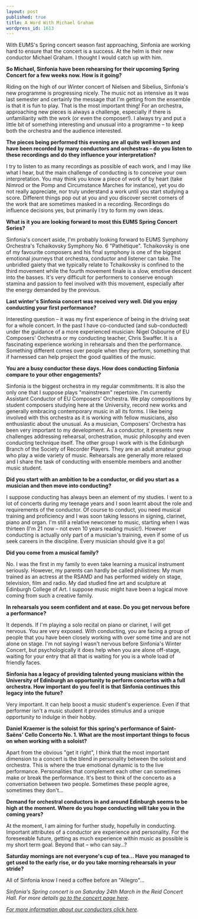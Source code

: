 ```yaml
---
layout: post
published: true
title: A Word With Michael Graham
wordpress_id: 1613
---
```


With EUMS's Spring concert season fast approaching, Sinfonia are working hard to ensure that the concert is a success. At the helm is their new conductor Michael Graham. I thought I would catch up with him.

<strong>So Michael, Sinfonia have been rehearsing for their upcoming Spring Concert for a few weeks now. How is it going?</strong>

Riding on the high of our Winter concert of Nielsen and Sibelius, Sinfonia's new programme is progressing nicely. The music not as intensive as it was last semester and certainly the message that I'm getting from the ensemble is that it is fun to play. That is the most important thing! For an orchestra, approaching new pieces is always a challenge, especially if there is unfamiliarity with the work (or even the composer!). I always try and put a little bit of something interesting and unusual into a programme &ndash; to keep both the orchestra and the audience interested.

<strong>The pieces being performed this evening are all quite well known and have been recorded by many conductors and orchestras &ndash; do you listen to these recordings and do they influence your interpretation?</strong>

I try to listen to as many recordings as possible of each work, and I may like what I hear, but the main challenge of conducting is to conceive your own interpretation. You may think you know a piece of work of by heart (take Nimrod or the Pomp and Circumstance Marches for instance), yet you do not really appreciate, nor truly understand a work until you start studying a score. Different things pop out at you and you discover secret corners of the work that are sometimes masked in a recording. Recordings do influence decisions yes, but primarily I try to form my own ideas.

<strong>What is it you are looking forward to most this EUMS Spring Concert Series?</strong>

Sinfonia's concert aside, I'm probably looking forward to EUMS Symphony Orchestra's Tchaikovsky Symphony No. 6 "Path&eacute;tique". Tchaikovsky is one of my favourite composers and his final symphony is one of the biggest emotional journeys that orchestra, conductor and listener can take. The unbridled gaiety that we typically relate to Tchaikovsky is confined to the third movement while the fourth movement finale is a slow, emotive descent into the basses. It's very difficult for performers to conserve enough stamina and passion to feel involved with this movement, especially after the energy demanded by the previous.

<strong>Last winter's Sinfonia concert was received very well. Did you enjoy conducting your first performance?</strong>

Interesting question &ndash; it was my first experience of being in the driving seat for a whole concert. In the past I have co-conducted (and sub-conducted) under the guidance of a more experienced musician: Nigel Osbourne of EU Composers' Orchestra or my conducting teacher, Chris Swaffer. It is a fascinating experience working in rehearsals and then the performance. Something different comes over people when they perform, something that if harnessed can help project the good qualities of the music.

<strong>You are a busy conductor these days. How does conducting Sinfonia compare to your other engagements?</strong>

Sinfonia is the biggest orchestra in my regular commitments. It is also the only one that I suppose plays "mainstream" repertoire. I'm currently Assistant Conductor of EU Composers' Orchestra. We play compositions by student composers studying here at the University, record new works and generally embracing contemporary music in all its forms. I like being involved with this orchestra as it is working with fellow musicians, also enthusiastic about the unusual. As a musician, Composers' Orchestra has been very important to my development. As a conductor, it presents new challenges addressing rehearsal, orchestration, music philosophy and even conducting technique itself. The other group I work with is the Edinburgh Branch of the Society of Recorder Players. They are an adult amateur group who play a wide variety of music. Rehearsals are generally more relaxed and I share the task of conducting with ensemble members and another music student.

<strong>Did you start with an ambition to be a conductor, or did you start as a musician and then move into conducting?</strong>

I suppose conducting has always been an element of my studies. I went to a lot of concerts during my teenage years and I soon learnt about the role and requirements of the conductor. Of course to conduct, you need musical training and proficiency and I was soon taking lessons in signing, clarinet, piano and organ. I'm still a relative newcomer to music, starting when I was thirteen (I'm 21 now &ndash; not even 10 years reading music!). However conducting is actually only part of a musician's training, even if some of us seek careers in the discipline. Every musician should give it a go!

<strong>Did you come from a musical family?</strong>

No. I was the first in my family to even take learning a musical instrument seriously. However, my parents can hardly be called philistines: My mum trained as an actress at the RSAMD and has performed widely on stage, television, film and radio. My dad studied fine art and sculpture at Edinburgh College of Art. I suppose music might have been a logical move coming from such a creative family.

<strong>In rehearsals you seem confident and at ease. Do you get nervous before a performance?</strong>

It depends. If I'm playing a solo recital on piano or clarinet, I will get nervous. You are very exposed. With conducting, you are facing a group of people that you have been closely working with over some time and are not alone on stage. I'm not saying I wasn't nervous before Sinfonia's Winter Concert, but psychologically it does help when you are alone off-stage, waiting for your entry that all that is waiting for you is a whole load of friendly faces.

<strong>Sinfonia has a legacy of providing talented young musicians within the University of Edinburgh an opportunity to perform concertos with a full orchestra. How important do you feel it is that Sinfonia continues this legacy into the future?</strong>

Very important. It can help boost a music student's experience. Even if that performer isn't a music student it provides stimulus and a unique opportunity to indulge in their hobby.

<strong>Daniel Kraemer is the soloist for this spring's performance of Saint-Sa&euml;ns' Cello Concerto No. 1. What are the most important things to focus on when working with a soloist?</strong>

Apart from the obvious "get it right", I think that the most important dimension to a concert is the blend in personality between the soloist and orchestra. This is where the true emotional dynamic is to the live performance. Personalities that complement each other can sometimes make or break the performance. It's best to think of the concerto as a conversation between two people. Sometimes these people agree, sometimes they don't&hellip;

<strong>Demand for orchestral conductors in and around Edinburgh seems to be high at the moment. Where do you hope conducting will take you in the coming years?</strong>

At the moment, I am aiming for further study, hopefully in conducting. Important attributes of a conductor are experience and personality. For the foreseeable future, getting as much experience within music as possible is my short term goal. Beyond that &ndash; who can say&hellip;?

<strong>Saturday mornings are not everyone's cup of tea... Have you managed to get used to the early rise, or do you take morning rehearsals in your stride?</strong>

All of Sinfonia know I need a coffee before an "Allegro"&hellip;

*Sinfonia's Spring concert is on Saturday 24th March in the Reid Concert Hall. For more details <a title="EUMS Sinfonia: Spring Concert 2012" href="/blog/2012/spring-sinfonia/">go to the concert page here</a>*.

*<a title="Conductor's page" href="/conductors/">For more information about our conductors click here</a>*.

